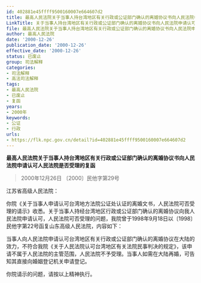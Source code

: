 ```yaml
---
id: 402881e45ffff9500160007e664607d2
title: 最高人民法院关于当事人持台湾地区有关行政或公证部门确认的离婚协议书向人民法院申请认可人民法院是否受理的复函
LinkTitle: 关于当事人持台湾地区有关行政或公证部门确认的离婚协议书向人民法院申请认可人民法院是否受理的复函（2000）
file: 最高人民法院关于当事人持台湾地区有关行政或公证部门确认的离婚协议书向人民法院申请认可人民法院是否受理的复函_20001226_402881e45ffff9500160007e664607d2.docx
author: 最高人民法院
date: '2000-12-26'
publication_date: '2000-12-26'
effective_date: '2000-12-26'
status: 已废止
group: 司法解释
categories:
- 司法解释
- 高法司法解释
tags:
- 最高人民法院
- 已废止
- 复函
years:
- 2000年
keywords:
- 公证
- 行政
urls:
- https://flk.npc.gov.cn/detail?id=402881e45ffff9500160007e664607d2
---
```


**最高人民法院关于当事人持台湾地区有关行政或公证部门确认的离婚协议书向人民法院申请认可人民法院是否受理的复函**

> 2000年12月26日 〔2000〕民他字第29号

江苏省高级人民法院：

你院《关于当事人申请认可台湾地方法院公证处认证的离婚文书，人民法院可否受理的请示》收悉。关于当事人持经台湾地区行政或公证部门确认的离婚协议向我人民法院申请认可，人民法院可否受理的问题，我院曾于1998年9月18日以〔1998〕民他字第22号函复山东高级人民法院，内容如下：

当事人向人民法院申请认可台湾地区有关行政或公证部门确认的离婚协议在大陆的效力，不符合我院《关于人民法院认可台湾地区有关法院民事判决的规定》，该申请不属于人民法院的主管范围，人民法院不予受理。当事人如需在大陆再婚，可告知其直接向婚姻登记机关申请登记。

你院请示的问题，请按以上精神执行。

